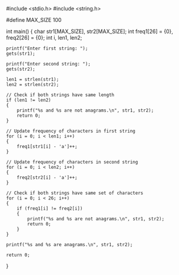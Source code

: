 #include <stdio.h>
#include <string.h>

#define MAX_SIZE 100

int main()
{
    char str1[MAX_SIZE], str2[MAX_SIZE];
    int freq1[26] = {0}, freq2[26] = {0};
    int i, len1, len2;

    printf("Enter first string: ");
    gets(str1);

    printf("Enter second string: ");
    gets(str2);

    len1 = strlen(str1);
    len2 = strlen(str2);

    // Check if both strings have same length
    if (len1 != len2)
    {
        printf("%s and %s are not anagrams.\n", str1, str2);
        return 0;
    }

    // Update frequency of characters in first string
    for (i = 0; i < len1; i++)
    {
        freq1[str1[i] - 'a']++;
    }

    // Update frequency of characters in second string
    for (i = 0; i < len2; i++)
    {
        freq2[str2[i] - 'a']++;
    }

    // Check if both strings have same set of characters
    for (i = 0; i < 26; i++)
    {
        if (freq1[i] != freq2[i])
        {
            printf("%s and %s are not anagrams.\n", str1, str2);
            return 0;
        }
    }

    printf("%s and %s are anagrams.\n", str1, str2);

    return 0;
}
